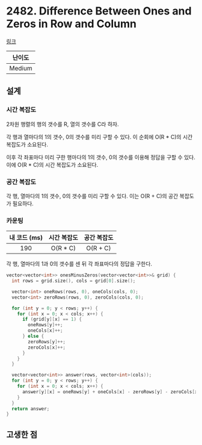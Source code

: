 # 2482. Difference Between Ones and Zeros in Row and Column

[링크](https://leetcode.com/problems/difference-between-ones-and-zeros-in-row-and-column/)

| 난이도 |
| :----: |
| Medium |

## 설계

### 시간 복잡도

2차원 행렬의 행의 갯수를 R, 열의 갯수를 C라 하자.

각 행과 열마다의 1의 갯수, 0의 갯수를 미리 구할 수 있다. 이 순회에 O(R \* C)의 시간 복잡도가 소요된다.

이후 각 좌표마다 미리 구한 행마다의 1의 갯수, 0의 갯수를 이용해 정답을 구할 수 있다. 이에 O(R \* C)의 시간 복잡도가 소요된다.

### 공간 복잡도

각 행, 열마다의 1의 갯수, 0의 갯수를 미리 구할 수 있다. 이는 O(R + C)의 공간 복잡도가 필요하다.

### 카운팅

| 내 코드 (ms) | 시간 복잡도 | 공간 복잡도 |
| :----------: | :---------: | :---------: |
|     190      |  O(R \* C)  |  O(R + C)   |

각 행, 열마다의 1과 0의 갯수를 센 뒤 각 좌표마다의 정답을 구한다.

```cpp
vector<vector<int>> onesMinusZeros(vector<vector<int>>& grid) {
  int rows = grid.size(), cols = grid[0].size();

  vector<int> oneRows(rows, 0), oneCols(cols, 0);
  vector<int> zeroRows(rows, 0), zeroCols(cols, 0);

  for (int y = 0; y < rows; y++) {
    for (int x = 0; x < cols; x++) {
      if (grid[y][x] == 1) {
        oneRows[y]++;
        oneCols[x]++;
      } else {
        zeroRows[y]++;
        zeroCols[x]++;
      }
    }
  }

  vector<vector<int>> answer(rows, vector<int>(cols));
  for (int y = 0; y < rows; y++) {
    for (int x = 0; x < cols; x++) {
      answer[y][x] = oneRows[y] + oneCols[x] - zeroRows[y] - zeroCols[x];
    }
  }
  return answer;
}
```

## 고생한 점
